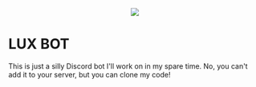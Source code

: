 <p align="center"><img src="https://imgur.com/a/7zCvgaD"></p>

# LUX BOT

This is just a silly Discord bot I'll work on in my spare time. No, you can't add it to your server, but you can clone my code!
